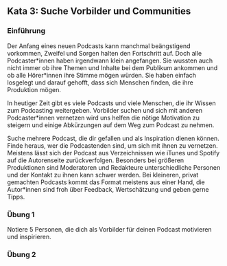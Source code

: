 ## Kata 3: Suche Vorbilder und Communities

### Einführung

Der Anfang eines neuen Podcasts kann manchmal beängstigend vorkommen, Zweifel und Sorgen halten den Fortschritt auf. Doch alle Podcaster\*innen haben irgendwann klein angefangen. Sie wussten auch nicht immer ob ihre Themen und Inhalte bei dem Publikum ankommen und ob alle Hörer\*innen ihre Stimme mögen würden. Sie haben einfach losgelegt und darauf gehofft, dass sich Menschen finden, die ihre Produktion mögen.

In heutiger Zeit gibt es viele Podcasts und viele Menschen, die ihr Wissen zum Podcasting weitergeben. Vorbilder suchen und sich mit anderen Podcaster\*innen vernetzen wird uns helfen die nötige Motivation zu steigern und einige Abkürzungen auf dem Weg zum Podcast zu nehmen.

Suche mehrere Podcast, die dir gefallen und als Inspiration dienen können. Finde heraus, wer die Podcastenden sind, um sich mit ihnen zu vernetzen. Meistens lässt sich der Podcast aus Verzeichnissen wie iTunes und Spotify auf die Autorenseite zurückverfolgen. Besonders bei größeren Produktionen sind Moderatoren und Redakteure unterschiedliche Personen und der Kontakt zu ihnen kann schwer werden. Bei kleineren, privat gemachten Podcasts kommt das Format meistens aus einer Hand, die Autor*innen sind froh über Feedback, Wertschätzung und geben gerne Tipps.


### Übung 1

Notiere 5 Personen, die dich als Vorbilder für deinen Podcast motivieren und inspirieren.


### Übung 2

